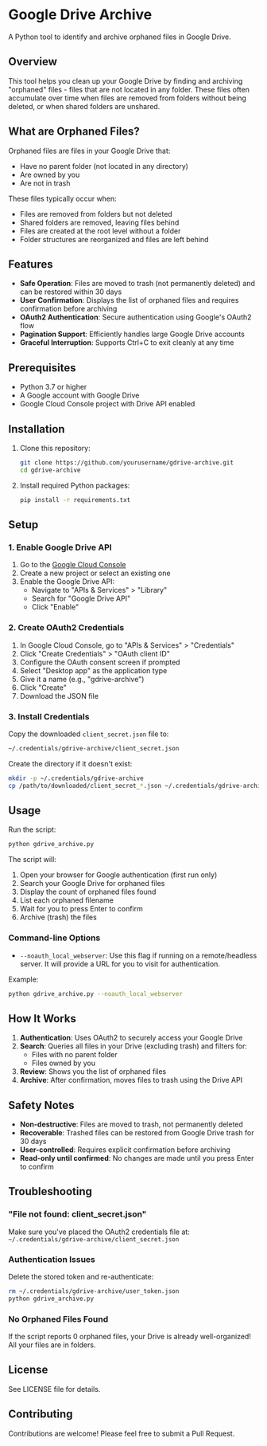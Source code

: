 # Google Drive Archive

A Python tool to identify and archive orphaned files in Google Drive.

## Overview

This tool helps you clean up your Google Drive by finding and archiving "orphaned" files - files that are not located in any folder. These files often accumulate over time when files are removed from folders without being deleted, or when shared folders are unshared.

## What are Orphaned Files?

Orphaned files are files in your Google Drive that:

- Have no parent folder (not located in any directory)
- Are owned by you
- Are not in trash

These files typically occur when:

- Files are removed from folders but not deleted
- Shared folders are removed, leaving files behind
- Files are created at the root level without a folder
- Folder structures are reorganized and files are left behind

## Features

- **Safe Operation**: Files are moved to trash (not permanently deleted) and can be restored within 30 days
- **User Confirmation**: Displays the list of orphaned files and requires confirmation before archiving
- **OAuth2 Authentication**: Secure authentication using Google's OAuth2 flow
- **Pagination Support**: Efficiently handles large Google Drive accounts
- **Graceful Interruption**: Supports Ctrl+C to exit cleanly at any time

## Prerequisites

- Python 3.7 or higher
- A Google account with Google Drive
- Google Cloud Console project with Drive API enabled

## Installation

1. Clone this repository:

   ```bash
   git clone https://github.com/yourusername/gdrive-archive.git
   cd gdrive-archive
   ```

2. Install required Python packages:
   ```bash
   pip install -r requirements.txt
   ```

## Setup

### 1. Enable Google Drive API

1. Go to the [Google Cloud Console](https://console.cloud.google.com/)
2. Create a new project or select an existing one
3. Enable the Google Drive API:
   - Navigate to "APIs & Services" > "Library"
   - Search for "Google Drive API"
   - Click "Enable"

### 2. Create OAuth2 Credentials

1. In Google Cloud Console, go to "APIs & Services" > "Credentials"
2. Click "Create Credentials" > "OAuth client ID"
3. Configure the OAuth consent screen if prompted
4. Select "Desktop app" as the application type
5. Give it a name (e.g., "gdrive-archive")
6. Click "Create"
7. Download the JSON file

### 3. Install Credentials

Copy the downloaded `client_secret.json` file to:

```bash
~/.credentials/gdrive-archive/client_secret.json
```

Create the directory if it doesn't exist:

```bash
mkdir -p ~/.credentials/gdrive-archive
cp /path/to/downloaded/client_secret_*.json ~/.credentials/gdrive-archive/client_secret.json
```

## Usage

Run the script:

```bash
python gdrive_archive.py
```

The script will:

1. Open your browser for Google authentication (first run only)
2. Search your Google Drive for orphaned files
3. Display the count of orphaned files found
4. List each orphaned filename
5. Wait for you to press Enter to confirm
6. Archive (trash) the files

### Command-line Options

- `--noauth_local_webserver`: Use this flag if running on a remote/headless server. It will provide a URL for you to visit for authentication.

Example:

```bash
python gdrive_archive.py --noauth_local_webserver
```

## How It Works

1. **Authentication**: Uses OAuth2 to securely access your Google Drive
2. **Search**: Queries all files in your Drive (excluding trash) and filters for:
   - Files with no parent folder
   - Files owned by you
3. **Review**: Shows you the list of orphaned files
4. **Archive**: After confirmation, moves files to trash using the Drive API

## Safety Notes

- **Non-destructive**: Files are moved to trash, not permanently deleted
- **Recoverable**: Trashed files can be restored from Google Drive trash for 30 days
- **User-controlled**: Requires explicit confirmation before archiving
- **Read-only until confirmed**: No changes are made until you press Enter to confirm

## Troubleshooting

### "File not found: client_secret.json"

Make sure you've placed the OAuth2 credentials file at:
`~/.credentials/gdrive-archive/client_secret.json`

### Authentication Issues

Delete the stored token and re-authenticate:

```bash
rm ~/.credentials/gdrive-archive/user_token.json
python gdrive_archive.py
```

### No Orphaned Files Found

If the script reports 0 orphaned files, your Drive is already well-organized! All your files are in folders.

## License

See LICENSE file for details.

## Contributing

Contributions are welcome! Please feel free to submit a Pull Request.
